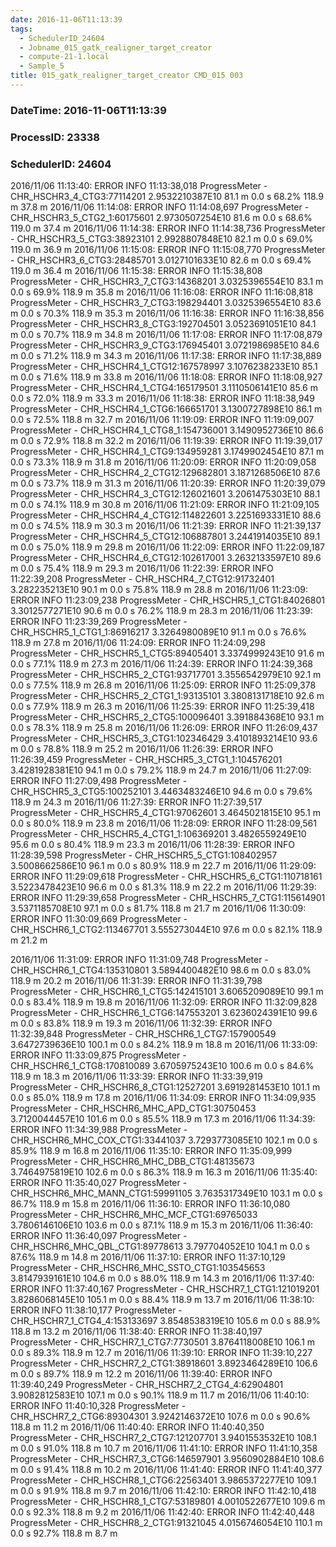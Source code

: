 ```yaml
---
date: 2016-11-06T11:13:39
tags:
  - SchedulerID_24604
  - Jobname_015_gatk_realigner_target_creator
  - compute-21-1.local
  - Sample_5
title: 015_gatk_realigner_target_creator CMD_015 003
---
```


### DateTime: 2016-11-06T11:13:39
### ProcessID: 23338
### SchedulerID: 24604


2016/11/06 11:13:40: ERROR INFO  11:13:38,018 ProgressMeter - CHR_HSCHR3_4_CTG3:77114201   2.9532210387E10    81.1 m       0.0 s       68.2%   118.9 m      37.8 m 
 2016/11/06 11:14:08: ERROR INFO  11:14:08,697 ProgressMeter - CHR_HSCHR3_5_CTG2_1:60175601   2.9730507254E10    81.6 m       0.0 s       68.6%   119.0 m      37.4 m 
 2016/11/06 11:14:38: ERROR INFO  11:14:38,736 ProgressMeter - CHR_HSCHR3_5_CTG3:38923101   2.9928807848E10    82.1 m       0.0 s       69.0%   119.0 m      36.9 m 
 2016/11/06 11:15:08: ERROR INFO  11:15:08,770 ProgressMeter - CHR_HSCHR3_6_CTG3:28485701   3.0127101633E10    82.6 m       0.0 s       69.4%   119.0 m      36.4 m 
 2016/11/06 11:15:38: ERROR INFO  11:15:38,808 ProgressMeter - CHR_HSCHR3_7_CTG3:14368201   3.0325396554E10    83.1 m       0.0 s       69.9%   118.9 m      35.8 m 
 2016/11/06 11:16:08: ERROR INFO  11:16:08,818 ProgressMeter - CHR_HSCHR3_7_CTG3:198294401   3.0325396554E10    83.6 m       0.0 s       70.3%   118.9 m      35.3 m 
 2016/11/06 11:16:38: ERROR INFO  11:16:38,856 ProgressMeter - CHR_HSCHR3_8_CTG3:192704501   3.0523691051E10    84.1 m       0.0 s       70.7%   118.9 m      34.8 m 
 2016/11/06 11:17:08: ERROR INFO  11:17:08,879 ProgressMeter - CHR_HSCHR3_9_CTG3:176945401   3.0721986985E10    84.6 m       0.0 s       71.2%   118.9 m      34.3 m 
 2016/11/06 11:17:38: ERROR INFO  11:17:38,889 ProgressMeter - CHR_HSCHR4_1_CTG12:167578997   3.1076238233E10    85.1 m       0.0 s       71.6%   118.9 m      33.8 m 
 2016/11/06 11:18:08: ERROR INFO  11:18:08,927 ProgressMeter - CHR_HSCHR4_1_CTG4:165179501   3.1110506141E10    85.6 m       0.0 s       72.0%   118.9 m      33.3 m 
 2016/11/06 11:18:38: ERROR INFO  11:18:38,949 ProgressMeter - CHR_HSCHR4_1_CTG6:166651701   3.1300727898E10    86.1 m       0.0 s       72.5%   118.8 m      32.7 m 
 2016/11/06 11:19:09: ERROR INFO  11:19:09,007 ProgressMeter - CHR_HSCHR4_1_CTG8_1:154736001   3.1490952736E10    86.6 m       0.0 s       72.9%   118.8 m      32.2 m 
 2016/11/06 11:19:39: ERROR INFO  11:19:39,017 ProgressMeter - CHR_HSCHR4_1_CTG9:134959281   3.1749902454E10    87.1 m       0.0 s       73.3%   118.9 m      31.8 m 
 2016/11/06 11:20:09: ERROR INFO  11:20:09,058 ProgressMeter - CHR_HSCHR4_2_CTG12:129682801   3.1871268506E10    87.6 m       0.0 s       73.7%   118.9 m      31.3 m 
 2016/11/06 11:20:39: ERROR INFO  11:20:39,079 ProgressMeter - CHR_HSCHR4_3_CTG12:126021601   3.2061475303E10    88.1 m       0.0 s       74.1%   118.9 m      30.8 m 
 2016/11/06 11:21:09: ERROR INFO  11:21:09,105 ProgressMeter - CHR_HSCHR4_4_CTG12:114822601   3.2251693331E10    88.6 m       0.0 s       74.5%   118.9 m      30.3 m 
 2016/11/06 11:21:39: ERROR INFO  11:21:39,137 ProgressMeter - CHR_HSCHR4_5_CTG12:106887801   3.2441914035E10    89.1 m       0.0 s       75.0%   118.9 m      29.8 m 
 2016/11/06 11:22:09: ERROR INFO  11:22:09,187 ProgressMeter - CHR_HSCHR4_6_CTG12:102617001   3.2632133597E10    89.6 m       0.0 s       75.4%   118.9 m      29.3 m 
 2016/11/06 11:22:39: ERROR INFO  11:22:39,208 ProgressMeter - CHR_HSCHR4_7_CTG12:91732401   3.282235213E10    90.1 m       0.0 s       75.8%   118.9 m      28.8 m 
 2016/11/06 11:23:09: ERROR INFO  11:23:09,238 ProgressMeter - CHR_HSCHR5_1_CTG1:84026801   3.3012577271E10    90.6 m       0.0 s       76.2%   118.9 m      28.3 m 
 2016/11/06 11:23:39: ERROR INFO  11:23:39,269 ProgressMeter - CHR_HSCHR5_1_CTG1_1:86916217   3.3264980089E10    91.1 m       0.0 s       76.6%   118.9 m      27.8 m 
 2016/11/06 11:24:09: ERROR INFO  11:24:09,298 ProgressMeter - CHR_HSCHR5_1_CTG5:89405401   3.3374999243E10    91.6 m       0.0 s       77.1%   118.9 m      27.3 m 
 2016/11/06 11:24:39: ERROR INFO  11:24:39,368 ProgressMeter - CHR_HSCHR5_2_CTG1:93717701   3.3556542979E10    92.1 m       0.0 s       77.5%   118.9 m      26.8 m 
 2016/11/06 11:25:09: ERROR INFO  11:25:09,378 ProgressMeter - CHR_HSCHR5_2_CTG1_1:93135101   3.3808131718E10    92.6 m       0.0 s       77.9%   118.9 m      26.3 m 
 2016/11/06 11:25:39: ERROR INFO  11:25:39,418 ProgressMeter - CHR_HSCHR5_2_CTG5:100096401   3.391884368E10    93.1 m       0.0 s       78.3%   118.9 m      25.8 m 
 2016/11/06 11:26:09: ERROR INFO  11:26:09,437 ProgressMeter - CHR_HSCHR5_3_CTG1:102346429   3.4101893214E10    93.6 m       0.0 s       78.8%   118.9 m      25.2 m 
 2016/11/06 11:26:39: ERROR INFO  11:26:39,459 ProgressMeter - CHR_HSCHR5_3_CTG1_1:104576201   3.4281928381E10    94.1 m       0.0 s       79.2%   118.9 m      24.7 m 
 2016/11/06 11:27:09: ERROR INFO  11:27:09,498 ProgressMeter - CHR_HSCHR5_3_CTG5:100252101   3.4463483246E10    94.6 m       0.0 s       79.6%   118.9 m      24.3 m 
 2016/11/06 11:27:39: ERROR INFO  11:27:39,517 ProgressMeter - CHR_HSCHR5_4_CTG1:97062601   3.4645021815E10    95.1 m       0.0 s       80.0%   118.9 m      23.8 m 
 2016/11/06 11:28:09: ERROR INFO  11:28:09,561 ProgressMeter - CHR_HSCHR5_4_CTG1_1:106369201   3.4826559249E10    95.6 m       0.0 s       80.4%   118.9 m      23.3 m 
 2016/11/06 11:28:39: ERROR INFO  11:28:39,598 ProgressMeter - CHR_HSCHR5_5_CTG1:108402957   3.5008662586E10    96.1 m       0.0 s       80.9%   118.9 m      22.7 m 
 2016/11/06 11:29:09: ERROR INFO  11:29:09,618 ProgressMeter - CHR_HSCHR5_6_CTG1:110718161   3.5223478423E10    96.6 m       0.0 s       81.3%   118.9 m      22.2 m 
 2016/11/06 11:29:39: ERROR INFO  11:29:39,658 ProgressMeter - CHR_HSCHR5_7_CTG1:115614901   3.5371185708E10    97.1 m       0.0 s       81.7%   118.8 m      21.7 m 
 2016/11/06 11:30:09: ERROR INFO  11:30:09,669 ProgressMeter - CHR_HSCHR6_1_CTG2:113467701   3.555273044E10    97.6 m       0.0 s       82.1%   118.9 m      21.2 m 
<!-- more -->
 2016/11/06 11:31:09: ERROR INFO  11:31:09,748 ProgressMeter - CHR_HSCHR6_1_CTG4:135310801   3.5894400482E10    98.6 m       0.0 s       83.0%   118.9 m      20.2 m 
 2016/11/06 11:31:39: ERROR INFO  11:31:39,798 ProgressMeter - CHR_HSCHR6_1_CTG5:142415101   3.6065209089E10    99.1 m       0.0 s       83.4%   118.9 m      19.8 m 
 2016/11/06 11:32:09: ERROR INFO  11:32:09,828 ProgressMeter - CHR_HSCHR6_1_CTG6:147553201   3.6236024391E10    99.6 m       0.0 s       83.8%   118.9 m      19.3 m 
 2016/11/06 11:32:39: ERROR INFO  11:32:39,848 ProgressMeter - CHR_HSCHR6_1_CTG7:157900549   3.6472739636E10   100.1 m       0.0 s       84.2%   118.9 m      18.8 m 
 2016/11/06 11:33:09: ERROR INFO  11:33:09,875 ProgressMeter - CHR_HSCHR6_1_CTG8:170810089   3.6705975243E10   100.6 m       0.0 s       84.6%   118.9 m      18.3 m 
 2016/11/06 11:33:39: ERROR INFO  11:33:39,919 ProgressMeter - CHR_HSCHR6_8_CTG1:12527201   3.6919281453E10   101.1 m       0.0 s       85.0%   118.9 m      17.8 m 
 2016/11/06 11:34:09: ERROR INFO  11:34:09,935 ProgressMeter - CHR_HSCHR6_MHC_APD_CTG1:30750453   3.7120044457E10   101.6 m       0.0 s       85.5%   118.9 m      17.3 m 
 2016/11/06 11:34:39: ERROR INFO  11:34:39,988 ProgressMeter - CHR_HSCHR6_MHC_COX_CTG1:33441037   3.7293773085E10   102.1 m       0.0 s       85.9%   118.9 m      16.8 m 
 2016/11/06 11:35:10: ERROR INFO  11:35:09,999 ProgressMeter - CHR_HSCHR6_MHC_DBB_CTG1:48135673   3.7464975819E10   102.6 m       0.0 s       86.3%   118.9 m      16.3 m 
 2016/11/06 11:35:40: ERROR INFO  11:35:40,027 ProgressMeter - CHR_HSCHR6_MHC_MANN_CTG1:59991105   3.7635317349E10   103.1 m       0.0 s       86.7%   118.9 m      15.8 m 
 2016/11/06 11:36:10: ERROR INFO  11:36:10,080 ProgressMeter - CHR_HSCHR6_MHC_MCF_CTG1:69765033   3.7806146106E10   103.6 m       0.0 s       87.1%   118.9 m      15.3 m 
 2016/11/06 11:36:40: ERROR INFO  11:36:40,097 ProgressMeter - CHR_HSCHR6_MHC_QBL_CTG1:89778613   3.797704052E10   104.1 m       0.0 s       87.6%   118.9 m      14.8 m 
 2016/11/06 11:37:10: ERROR INFO  11:37:10,129 ProgressMeter - CHR_HSCHR6_MHC_SSTO_CTG1:103545653   3.8147939161E10   104.6 m       0.0 s       88.0%   118.9 m      14.3 m 
 2016/11/06 11:37:40: ERROR INFO  11:37:40,167 ProgressMeter - CHR_HSCHR7_1_CTG1:121019201   3.8286068145E10   105.1 m       0.0 s       88.4%   118.9 m      13.7 m 
 2016/11/06 11:38:10: ERROR INFO  11:38:10,177 ProgressMeter - CHR_HSCHR7_1_CTG4_4:153133697   3.8548538319E10   105.6 m       0.0 s       88.9%   118.8 m      13.2 m 
 2016/11/06 11:38:40: ERROR INFO  11:38:40,197 ProgressMeter - CHR_HSCHR7_1_CTG7:7730501   3.8764118008E10   106.1 m       0.0 s       89.3%   118.9 m      12.7 m 
 2016/11/06 11:39:10: ERROR INFO  11:39:10,227 ProgressMeter - CHR_HSCHR7_2_CTG1:38918601   3.8923464289E10   106.6 m       0.0 s       89.7%   118.9 m      12.2 m 
 2016/11/06 11:39:40: ERROR INFO  11:39:40,249 ProgressMeter - CHR_HSCHR7_2_CTG4_4:62904801   3.9082812583E10   107.1 m       0.0 s       90.1%   118.9 m      11.7 m 
 2016/11/06 11:40:10: ERROR INFO  11:40:10,328 ProgressMeter - CHR_HSCHR7_2_CTG6:89304301   3.9242146372E10   107.6 m       0.0 s       90.6%   118.8 m      11.2 m 
 2016/11/06 11:40:40: ERROR INFO  11:40:40,350 ProgressMeter - CHR_HSCHR7_2_CTG7:121207701   3.9401553532E10   108.1 m       0.0 s       91.0%   118.8 m      10.7 m 
 2016/11/06 11:41:10: ERROR INFO  11:41:10,358 ProgressMeter - CHR_HSCHR7_3_CTG6:146597901   3.9560902884E10   108.6 m       0.0 s       91.4%   118.8 m      10.2 m 
 2016/11/06 11:41:40: ERROR INFO  11:41:40,377 ProgressMeter - CHR_HSCHR8_1_CTG6:22563401   3.9865372277E10   109.1 m       0.0 s       91.9%   118.8 m       9.7 m 
 2016/11/06 11:42:10: ERROR INFO  11:42:10,418 ProgressMeter - CHR_HSCHR8_1_CTG7:53189801   4.0010522677E10   109.6 m       0.0 s       92.3%   118.8 m       9.2 m 
 2016/11/06 11:42:40: ERROR INFO  11:42:40,448 ProgressMeter - CHR_HSCHR8_2_CTG1:91321045   4.0156746054E10   110.1 m       0.0 s       92.7%   118.8 m       8.7 m 
 